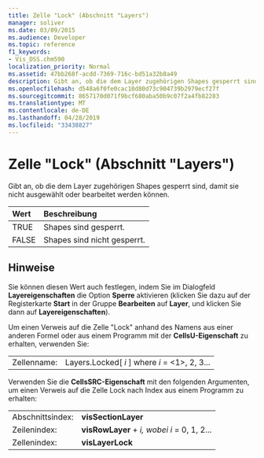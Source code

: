 ```yaml
---
title: Zelle "Lock" (Abschnitt "Layers")
manager: soliver
ms.date: 03/09/2015
ms.audience: Developer
ms.topic: reference
f1_keywords:
- Vis_DSS.chm590
localization_priority: Normal
ms.assetid: 47bb268f-acdd-7369-716c-bd51a32b8a49
description: Gibt an, ob die dem Layer zugehörigen Shapes gesperrt sind, damit sie nicht ausgewählt oder bearbeitet werden können.
ms.openlocfilehash: d548a6f0fe0cac10d80d73c904739b2979ecf27f
ms.sourcegitcommit: 8657170d071f9bcf680aba50b9c07f2a4fb82283
ms.translationtype: MT
ms.contentlocale: de-DE
ms.lasthandoff: 04/28/2019
ms.locfileid: "33438827"
---
```

# <a name="lock-cell-layers-section"></a>Zelle "Lock" (Abschnitt "Layers")

Gibt an, ob die dem Layer zugehörigen Shapes gesperrt sind, damit sie nicht ausgewählt oder bearbeitet werden können.
  
|**Wert**|**Beschreibung**|
|:-----|:-----|
|TRUE  <br/> |Shapes sind gesperrt.  <br/> |
|FALSE  <br/> |Shapes sind nicht gesperrt.  <br/> |
   
## <a name="remarks"></a>Hinweise

Sie können diesen Wert auch festlegen, indem Sie im Dialogfeld **Layereigenschaften** die Option **Sperre** aktivieren (klicken Sie dazu auf der Registerkarte **Start** in der Gruppe **Bearbeiten** auf **Layer**, und klicken Sie dann auf **Layereigenschaften**).
  
Um einen Verweis auf die Zelle "Lock" anhand des Namens aus einer anderen Formel oder aus einem Programm mit der **CellsU-Eigenschaft** zu erhalten, verwenden Sie: 
  
|||
|:-----|:-----|
|Zellenname:  <br/> |Layers.Locked[ *i*  ] where  *i*  = <1>, 2, 3...  <br/> |
   
Verwenden Sie die **CellsSRC-Eigenschaft** mit den folgenden Argumenten, um einen Verweis auf die Zelle Lock nach Index aus einem Programm zu erhalten: 
  
|||
|:-----|:-----|
|Abschnittsindex:  <br/> |**visSectionLayer** <br/> |
|Zeilenindex:  <br/> |**visRowLayer**  +   *i,* *wobei i* = 0, 1, 2...  <br/> |
|Zellenindex:  <br/> |**visLayerLock** <br/> |
   

